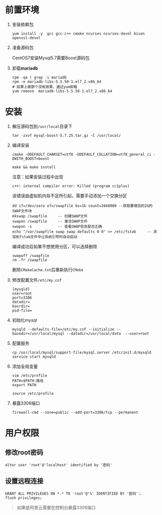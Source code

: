 # 前置环境

1. 安装依赖包

    ```
    yum install -y  gcc gcc-c++ cmake ncurses ncurses-devel bison openssl-devel
    ```

2. 准备源码包

    CentOS7安装Mysql5.7需要Boost源码包

3. 卸载**mariadb**

    ```
    rpm -qa | grep -i mariadb
    rpm -e mariadb-libs-5.5.50-1.el7_2.x86_64
    # 如果上面那个没有效果，通过yum卸载
    yum remove  mariadb-libs-5.5.50-1.el7_2.x86_64
    ```

    



# 安装

1. 解压源码包到`/usr/local`目录下

    ``` 
    tar -zxvf mysql-boost-5.7.25.tar.gz -C /usr/local/
    ```

2. 编译安装

    ```
    cmake -DDEFAULT_CHARSET=utf8 -DDEFAULT_COLLATION=utf8_general_ci -DWITH_BOOST=boost
    
    make && make install
    ```

    注意：如果安装过程中出现

    ```
    c++: internal compiler error: Killed (program cc1plus)
    ```

    该错误由虚拟机内存不足所引起，需要手动添加一个交换分区

    ```
    dd if=/dev/zero of=/swapfile bs=1k count=2048000 --获取要增加的2G的SWAP文件块
    mkswap /swapfile     -- 创建SWAP文件
    swapon /swapfile     -- 激活SWAP文件
    swapon -s            -- 查看SWAP信息是否正确
    echo "/var/swapfile swap swap defaults 0 0" >> /etc/fstab     -- 添加到fstab文件中让系统引导时自动启动
    ```

    编译成功后如果不想使用分区，可以选择删除

    ```
    swapoff /swapfile
    rm -fr /swapfile
    ```

    删除`CMakeCache.txt`后重新执行`CMake`

3. 修改配置文件`/etc/my.cnf`

    ```
    [mysqld]
    user=root
    port=3306
    datadir=
    basrdir=
    pid-file=
    ```

    

4. 初始化mysql

    ```
    mysqld --defaults-file=/etc/my.cnf --initialize --basedir=/usr/local/mysql --datadir=/usr/local/data  --user=root
    ```

5. 配置服务

    ```
    cp /usr/local/mysql/support-file/mysql.server /etc/init.d/mysqld
    service start mysqld
    ```

6. 添加全局变量

    ```
    vim /etc/profile
    PATH=$PATH:路径
    export PATH
    
    source /etc/profile
    ```

7. 暴露3306端口

    ```
    firewall-cmd --zone=public --add-port=3306/tcp --permanent
    ```

    

# 用户权限

## 修改root密码

```
alter user 'root'@'localhost' identified by '密码'
```

## 设置远程连接

```
GRANT ALL PRIVILEGES ON *.* TO 'root'@'%' IDENTIFIED BY '密码'；
flush privileges;
```

> 如果是阿里云需要在控制台暴露3306端口